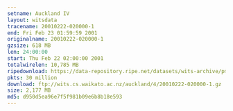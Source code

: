 ```yaml
---
setname: Auckland IV
layout: witsdata
tracename: 20010222-020000-1
end: Fri Feb 23 01:59:59 2001
originalname: 20010222-020000-1
gzsize: 618 MB
len: 24:00:00
start: Thu Feb 22 02:00:00 2001
totalwirelen: 10,785 MB
ripedownload: https://data-repository.ripe.net/datasets/wits-archive/pma/long/auck/4//20010222-020000-1.gz
pkts: 30 million
download: ftp://wits.cs.waikato.ac.nz/auckland/4/20010222-020000-1.gz
size: 2,177 MB
md5: d950d5ea96e7f5f981b09e6b8b18e593
---
```

